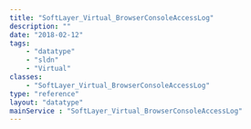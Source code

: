 ```yaml
---
title: "SoftLayer_Virtual_BrowserConsoleAccessLog"
description: ""
date: "2018-02-12"
tags:
    - "datatype"
    - "sldn"
    - "Virtual"
classes:
    - "SoftLayer_Virtual_BrowserConsoleAccessLog"
type: "reference"
layout: "datatype"
mainService : "SoftLayer_Virtual_BrowserConsoleAccessLog"
---
```

